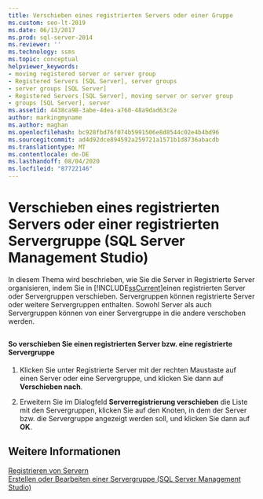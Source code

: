 ```yaml
---
title: Verschieben eines registrierten Servers oder einer Gruppe
ms.custom: seo-lt-2019
ms.date: 06/13/2017
ms.prod: sql-server-2014
ms.reviewer: ''
ms.technology: ssms
ms.topic: conceptual
helpviewer_keywords:
- moving registered server or server group
- Registered Servers [SQL Server], server groups
- server groups [SQL Server]
- Registered Servers [SQL Server], moving server or server group
- groups [SQL Server], server
ms.assetid: 4438ca98-3abe-4dea-a760-48a9dad63c2e
author: markingmyname
ms.author: maghan
ms.openlocfilehash: bc928fbd76f074b5991506e8d8544c02e4b4bd96
ms.sourcegitcommit: ad4d92dce894592a259721a1571b1d8736abacdb
ms.translationtype: MT
ms.contentlocale: de-DE
ms.lasthandoff: 08/04/2020
ms.locfileid: "87722146"
---
```

# <a name="move-a-registered-server-or-registered-server-group-sql-server-management-studio"></a>Verschieben eines registrierten Servers oder einer registrierten Servergruppe (SQL Server Management Studio)
  In diesem Thema wird beschrieben, wie Sie die Server in Registrierte Server organisieren, indem Sie in [!INCLUDE[ssCurrent](../../includes/sscurrent-md.md)]einen registrierten Server oder Servergruppen verschieben. Servergruppen können registrierte Server oder weitere Servergruppen enthalten. Sowohl Server als auch Servergruppen können von einer Servergruppe in die andere verschoben werden.  
  
##  <a name="SSMSProcedure"></a>  
  
#### <a name="to-move-a-registered-server-or-server-group"></a>So verschieben Sie einen registrierten Server bzw. eine registrierte Servergruppe  
  
1.  Klicken Sie unter Registrierte Server mit der rechten Maustaste auf einen Server oder eine Servergruppe, und klicken Sie dann auf **Verschieben nach**.  
  
2.  Erweitern Sie im Dialogfeld **Serverregistrierung verschieben** die Liste mit den Servergruppen, klicken Sie auf den Knoten, in dem der Server bzw. die Servergruppe angezeigt werden soll, und klicken Sie dann auf **OK**.  
  
## <a name="see-also"></a>Weitere Informationen  
 [Registrieren von Servern](register-servers.md)   
 [Erstellen oder Bearbeiten einer Servergruppe &#40;SQL Server Management Studio&#41;](create-or-edit-a-server-group-sql-server-management-studio.md)  
  
  

